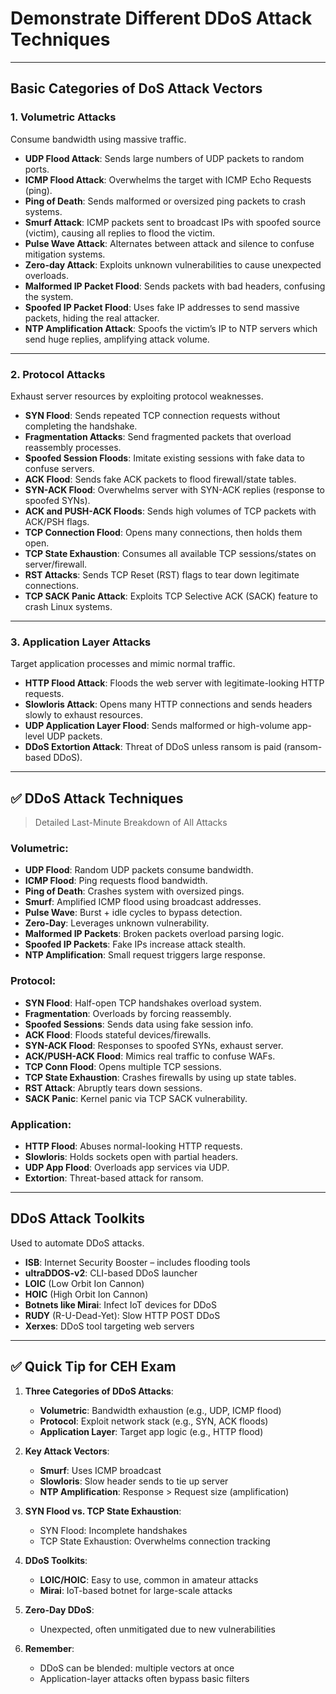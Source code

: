 # Demonstrate Different DDoS Attack Techniques

---

## Basic Categories of DoS Attack Vectors

### 1. Volumetric Attacks
Consume bandwidth using massive traffic.

- **UDP Flood Attack**: Sends large numbers of UDP packets to random ports.
- **ICMP Flood Attack**: Overwhelms the target with ICMP Echo Requests (ping).
- **Ping of Death**: Sends malformed or oversized ping packets to crash systems.
- **Smurf Attack**: ICMP packets sent to broadcast IPs with spoofed source (victim), causing all replies to flood the victim.
- **Pulse Wave Attack**: Alternates between attack and silence to confuse mitigation systems.
- **Zero-day Attack**: Exploits unknown vulnerabilities to cause unexpected overloads.
- **Malformed IP Packet Flood**: Sends packets with bad headers, confusing the system.
- **Spoofed IP Packet Flood**: Uses fake IP addresses to send massive packets, hiding the real attacker.
- **NTP Amplification Attack**: Spoofs the victim’s IP to NTP servers which send huge replies, amplifying attack volume.

---

### 2. Protocol Attacks
Exhaust server resources by exploiting protocol weaknesses.

- **SYN Flood**: Sends repeated TCP connection requests without completing the handshake.
- **Fragmentation Attacks**: Send fragmented packets that overload reassembly processes.
- **Spoofed Session Floods**: Imitate existing sessions with fake data to confuse servers.
- **ACK Flood**: Sends fake ACK packets to flood firewall/state tables.
- **SYN-ACK Flood**: Overwhelms server with SYN-ACK replies (response to spoofed SYNs).
- **ACK and PUSH-ACK Floods**: Sends high volumes of TCP packets with ACK/PSH flags.
- **TCP Connection Flood**: Opens many connections, then holds them open.
- **TCP State Exhaustion**: Consumes all available TCP sessions/states on server/firewall.
- **RST Attacks**: Sends TCP Reset (RST) flags to tear down legitimate connections.
- **TCP SACK Panic Attack**: Exploits TCP Selective ACK (SACK) feature to crash Linux systems.

---

### 3. Application Layer Attacks
Target application processes and mimic normal traffic.

- **HTTP Flood Attack**: Floods the web server with legitimate-looking HTTP requests.
- **Slowloris Attack**: Opens many HTTP connections and sends headers slowly to exhaust resources.
- **UDP Application Layer Flood**: Sends malformed or high-volume app-level UDP packets.
- **DDoS Extortion Attack**: Threat of DDoS unless ransom is paid (ransom-based DDoS).

---

## ✅ DDoS Attack Techniques

> Detailed Last-Minute Breakdown of All Attacks

### Volumetric:
- **UDP Flood**: Random UDP packets consume bandwidth.
- **ICMP Flood**: Ping requests flood bandwidth.
- **Ping of Death**: Crashes system with oversized pings.
- **Smurf**: Amplified ICMP flood using broadcast addresses.
- **Pulse Wave**: Burst + idle cycles to bypass detection.
- **Zero-Day**: Leverages unknown vulnerability.
- **Malformed IP Packets**: Broken packets overload parsing logic.
- **Spoofed IP Packets**: Fake IPs increase attack stealth.
- **NTP Amplification**: Small request triggers large response.

### Protocol:
- **SYN Flood**: Half-open TCP handshakes overload system.
- **Fragmentation**: Overloads by forcing reassembly.
- **Spoofed Sessions**: Sends data using fake session info.
- **ACK Flood**: Floods stateful devices/firewalls.
- **SYN-ACK Flood**: Responses to spoofed SYNs, exhaust server.
- **ACK/PUSH-ACK Flood**: Mimics real traffic to confuse WAFs.
- **TCP Conn Flood**: Opens multiple TCP sessions.
- **TCP State Exhaustion**: Crashes firewalls by using up state tables.
- **RST Attack**: Abruptly tears down sessions.
- **SACK Panic**: Kernel panic via TCP SACK vulnerability.

### Application:
- **HTTP Flood**: Abuses normal-looking HTTP requests.
- **Slowloris**: Holds sockets open with partial headers.
- **UDP App Flood**: Overloads app services via UDP.
- **Extortion**: Threat-based attack for ransom.

---

## DDoS Attack Toolkits

Used to automate DDoS attacks.

- **ISB**: Internet Security Booster – includes flooding tools
- **ultraDDOS-v2**: CLI-based DDoS launcher
- **LOIC** (Low Orbit Ion Cannon)
- **HOIC** (High Orbit Ion Cannon)
- **Botnets like Mirai**: Infect IoT devices for DDoS
- **RUDY** (R-U-Dead-Yet): Slow HTTP POST DDoS
- **Xerxes**: DDoS tool targeting web servers

---

## ✅ Quick Tip for CEH Exam

1. **Three Categories of DDoS Attacks**:
   - **Volumetric**: Bandwidth exhaustion (e.g., UDP, ICMP flood)
   - **Protocol**: Exploit network stack (e.g., SYN, ACK floods)
   - **Application Layer**: Target app logic (e.g., HTTP flood)

2. **Key Attack Vectors**:
   - **Smurf**: Uses ICMP broadcast
   - **Slowloris**: Slow header sends to tie up server
   - **NTP Amplification**: Response > Request size (amplification)

3. **SYN Flood vs. TCP State Exhaustion**:
   - SYN Flood: Incomplete handshakes
   - TCP State Exhaustion: Overwhelms connection tracking

4. **DDoS Toolkits**:
   - **LOIC/HOIC**: Easy to use, common in amateur attacks
   - **Mirai**: IoT-based botnet for large-scale attacks

5. **Zero-Day DDoS**:
   - Unexpected, often unmitigated due to new vulnerabilities

6. **Remember**:
   - DDoS can be blended: multiple vectors at once
   - Application-layer attacks often bypass basic filters

